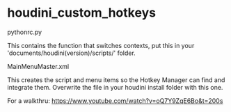 # houdini_custom_hotkeys


pythonrc.py 

This contains the function that switches contexts, put this in your 'documents/houdini(version)/scripts/' folder.

MainMenuMaster.xml

This creates the script and menu items so the Hotkey Manager can find and integrate them. Overwrite the file in your houdini install folder with this one.

For a walkthru:
https://www.youtube.com/watch?v=oQ7Y9ZqE6Bo&t=200s